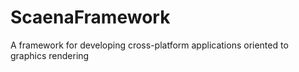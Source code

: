 # ScaenaFramework
A framework for developing cross-platform applications oriented to graphics rendering
